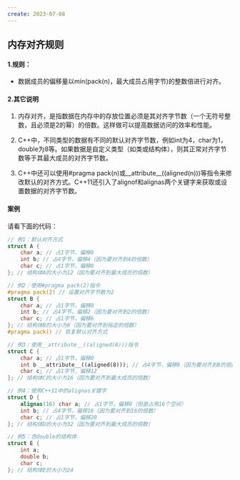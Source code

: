 ```yaml
---
create: 2023-07-08
---
```

## 内存对齐规则

#### 1.规则：

* 数据成员的偏移量以min(pack(n)，最大成员占用字节)的整数倍进行对齐。

#### 2.其它说明

1. 内存对齐，是指数据在内存中的存放位置必须是其对齐字节数（一个无符号整数，且必须是2的幂）的倍数。这样做可以提高数据访问的效率和性能。

2. C++中，不同类型的数据有不同的默认对齐字节数，例如int为4，char为1，double为8等。如果数据是自定义类型（如类或结构体），则其正常对齐字节数等于其最大成员的对齐字节数。

3. C++中还可以使用#pragma pack(n)或__attribute__((aligned(n)))等指令来修改默认的对齐方式。C++11还引入了alignof和alignas两个关键字来获取或设置数据的对齐字节数。

#### 案例

请看下面的代码：

```c++
// 例1：默认对齐方式
struct A {
    char a; // 占1字节，偏移0
    int b; // 占4字节，偏移4（因为要对齐到4的倍数）
    char c; // 占1字节，偏移8
}; // 结构体A的大小为12（因为要对齐到最大成员的倍数）

// 例2：使用#pragma pack(2)指令
#pragma pack(2) // 设置对齐字节数为2
struct B {
    char a; // 占1字节，偏移0
    int b; // 占4字节，偏移2（因为要对齐到2的倍数）
    char c; // 占1字节，偏移6
}; // 结构体B的大小为8（因为要对齐到指定的倍数）
#pragma pack() // 恢复默认对齐方式

// 例3：使用__attribute__((aligned(8)))指令
struct C {
    char a; // 占1字节，偏移0
    int b __attribute__((aligned(8))); // 占4字节，偏移8（因为要对齐到8的倍数）
    char c; // 占1字节，偏移12
}; // 结构体C的大小为16（因为要对齐到最大成员的倍数）

// 例4：使用C++11中的alignas关键字
struct D {
    alignas(16) char a; // 占1字节，偏移0（但是占用16个空间）
    int b; // 占4字节，偏移16（因为要对齐到16的倍数）
    char c; // 占1字节，偏移20
}; // 结构体D的大小为32（因为要对齐到最大成员的倍数）

// 例5：含double的结构体
struct E {
    int a;
    double b;
    char c;
}; // 结构体E的大小为24
```

